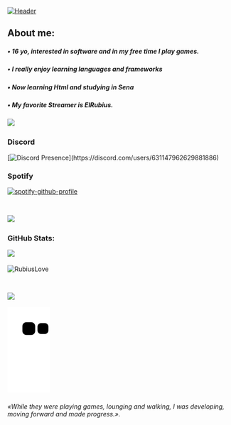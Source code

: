 [![Header](https://media.discordapp.net/attachments/631163630729035787/1007474426742313060/unknown.png?width=960&height=320)](https://www.youtube.com/watch?v=804cYaQqn_A)

## About me:
##### • *16 yo*, interested in software and in my free time I play games.
##### • I really enjoy learning languages and frameworks
##### • Now learning Html and studying in Sena
##### • My favorite Streamer is ElRubius.

<p align="center">
</p>

 <img src="https://cdn.discordapp.com/attachments/717821702180044862/729449197480181810/color_seperater_thingy.gif" width="825"/>
 
  
### Discord

[![Discord Presence](https://lanyard.cnrad.dev/api/631147962629881886?idleMessage=Probably%20doing%20something%20else...)](https://discord.com/users/631147962629881886)


### Spotify

[![spotify-github-profile](https://spotify-github-profile.vercel.app/api/view?uid=tj4534vleq0m3rnwnqndfpw21&cover_image=true&theme=default)](https://github.com/kittinan/spotify-github-profile)

<br />

<p align="center">
</p>

 <img src="https://cdn.discordapp.com/attachments/717821702180044862/729449197480181810/color_seperater_thingy.gif" width="825"/>

### GitHub Stats:

<img src="https://github-readme-stats.vercel.app/api?username=RubiusLove&show_icons=true&theme=midnight-purple&hide_border=true&border_radius=&custom_title=RubiusLove&Stats&include_all_commits=true" />
<p><img align="center"src="https://github-readme-streak-stats.herokuapp.com/?user=RubiusLove&theme=midnight-purple&hide_border=true&border_radius=" alt="RubiusLove" /></p>

<br />

<p align="center">
</p>

 <img src="https://cdn.discordapp.com/attachments/717821702180044862/729449197480181810/color_seperater_thingy.gif" width="825"/>
 
  
![Snake animation](https://github.com/rafaballerini/rafaballerini/blob/output/github-contribution-grid-snake.svg)
 

###### *«While they were playing games, lounging and walking, I was developing, moving forward and made progress.»*.
